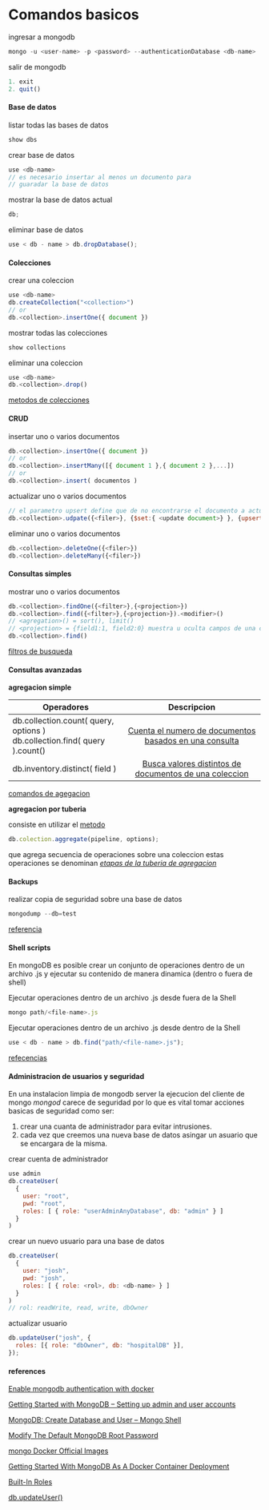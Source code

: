 # Comandos basicos

ingresar a mongodb

```javascript
mongo -u <user-name> -p <password> --authenticationDatabase <db-name>
```

salir de mongodb

```javascript
1. exit
2. quit()
```

#### Base de datos

listar todas las bases de datos

```javascript
show dbs
```

crear base de datos

```javascript
use <db-name>
// es necesario insertar al menos un documento para
// guaradar la base de datos
```

mostrar la base de datos actual

```javascript
db;
```

eliminar base de datos

```javascript
use < db - name > db.dropDatabase();
```

#### Colecciones

crear una coleccion

```javascript
use <db-name>
db.createCollection("<collection>")
// or
db.<collection>.insertOne({ document })
```

mostrar todas las colecciones

```javascript
show collections
```

eliminar una coleccion

```javascript
use <db-name>
db.<collection>.drop()
```

[metodos de colecciones](https://docs.mongodb.com/manual/reference/method/js-collection/)

#### CRUD

insertar uno o varios documentos

```javascript
db.<collection>.insertOne({ document })
// or
db.<collection>.insertMany([{ document 1 },{ document 2 },...])
// or
db.<collection>.insert( documentos )
```

actualizar uno o varios documentos

```javascript
// el parametro upsert define que de no encontrarse el documento a actualizar upsert : true lo creara y upsert : false no
db.<collection>.udpate({<filer>}, {$set:{ <update document>} }, {upsert: true o false})
```

eliminar uno o varios documentos

```javascript
db.<collection>.deleteOne({<filer>})
db.<collection>.deleteMany({<filer>})
```

#### Consultas simples

mostrar uno o varios documentos

```javascript
db.<collection>.findOne({<filter>},{<projection>})
db.<collection>.find({<filter>},{<projection>}).<modifier>()
// <agregation>() = sort(), limit()
// <projection> = {field1:1, field2:0} muestra u oculta campos de una consulta
db.<collection>.find()
```

[filtros de busqueda](https://docs.mongodb.com/manual/reference/operator/query/#query-selectors)

#### Consultas avanzadas

**agregacion simple**

| Operadores                                                                      |                                                            Descripcion                                                             |
| ------------------------------------------------------------------------------- | :--------------------------------------------------------------------------------------------------------------------------------: |
| db.collection.count( query, options ) </br> db.collection.find( query ).count() |  [Cuenta el numero de documentos basados en una consulta](https://docs.mongodb.com/manual/reference/method/db.collection.count/)   |
| db.inventory.distinct( field )                                                  | [Busca valores distintos de documentos de una coleccion](https://docs.mongodb.com/manual/reference/method/db.collection.distinct/) |

[comandos de agegacion](https://docs.mongodb.com/manual/reference/command/nav-aggregation/)

**agregacion por tuberia**

consiste en utilizar el [metodo](https://docs.mongodb.com/manual/reference/method/db.collection.aggregate/#db.collection.aggregate)

```javascript
db.colection.aggregate(pipeline, options);
```

que agrega secuencia de operaciones sobre una coleccion
estas operaciones se denominan [_etapas de la tuberia de agregacion_](https://docs.mongodb.com/manual/reference/operator/aggregation-pipeline/#aggregation-pipeline-stages)

#### Backups

realizar copia de seguridad sobre una base de datos

```javascript
mongodump --db=test
```
[referencia](https://docs.mongodb.com/manual/tutorial/backup-and-restore-tools/)

#### Shell scripts

En mongoDB es posible crear un conjunto de operaciones dentro de un archivo .js y ejecutar su contenido de manera dinamica (dentro o fuera de shell)

Ejecutar operaciones dentro de un archivo .js desde fuera de la Shell

```javascript
mongo path/<file-name>.js
```

Ejecutar operaciones dentro de un archivo .js desde dentro de la Shell

```javascript
use < db - name > db.find("path/<file-name>.js");
```
[refecencias](https://docs.mongodb.com/manual/tutorial/write-scripts-for-the-mongo-shell/index.html)

#### Administracion de usuarios y seguridad

En una instalacion limpia de mongodb server la ejecucion del cliente de mongo _mongod_ carece de seguridad por lo que es vital tomar acciones basicas de seguridad como ser:

1. crear una cuanta de administrador para evitar intrusiones.
2. cada vez que creemos una nueva base de datos asingar un asuario que se encargara de la misma.

crear cuenta de administrador

```javascript
use admin
db.createUser(
  {
    user: "root",
    pwd: "root",
    roles: [ { role: "userAdminAnyDatabase", db: "admin" } ]
  }
)
```

crear un nuevo usuario para una base de datos

```javascript
db.createUser(
  {
    user: "josh",
    pwd: "josh",
    roles: [ { role: <rol>, db: <db-name> } ]
  }
)
// rol: readWrite, read, write, dbOwner
```

actualizar usuario

```javascript
db.updateUser("josh", {
  roles: [{ role: "dbOwner", db: "hospitalDB" }],
});
```

#### references

[Enable mongodb authentication with docker](https://medium.com/rahasak/enable-mongodb-authentication-with-docker-1b9f7d405a94)

[Getting Started with MongoDB – Setting up admin and user accounts](https://zocada.com/setting-mongodb-users-beginners-guide/)

[MongoDB: Create Database and User – Mongo Shell](https://www.shellhacks.com/mongodb-create-database-and-user-mongo-shell/)

[Modify The Default MongoDB Root Password](https://docs.bitnami.com/bch/apps/lets-chat/administration/change-reset-password/)

[mongo Docker Official Images](https://hub.docker.com/_/mongo)

[Getting Started With MongoDB As A Docker Container Deployment](https://www.thepolyglotdeveloper.com/2019/01/getting-started-mongodb-docker-container-deployment/)

[Built-In Roles](https://docs.mongodb.com/manual/reference/built-in-roles/index.html)

[db.updateUser()](https://docs.mongodb.com/manual/reference/method/db.updateUser/#db-updateuser)
 
